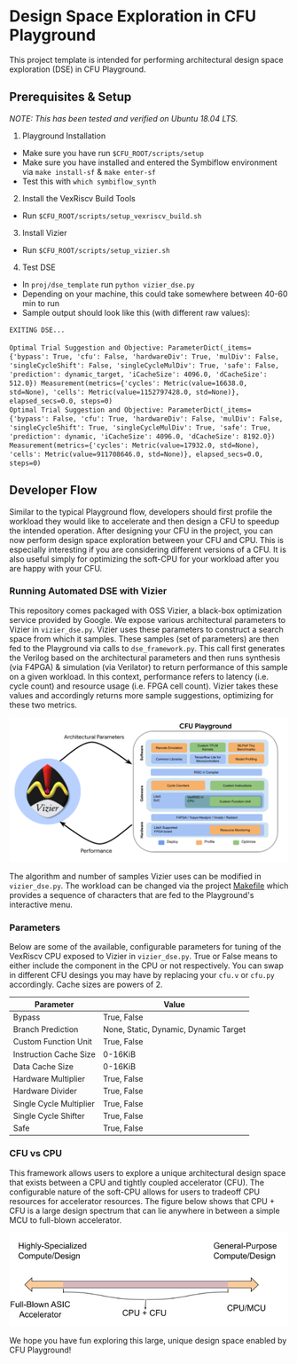 # Design Space Exploration in CFU Playground
This project template is intended for performing architectural design space exploration (DSE) in CFU Playground. 

## Prerequisites & Setup
*NOTE: This has been tested and verified on Ubuntu 18.04 LTS.*

1. Playground Installation
- Make sure you have run `$CFU_ROOT/scripts/setup`
- Make sure you have installed and entered the Symbiflow environment via `make install-sf` & `make enter-sf`
- Test this with `which symbiflow_synth`

2. Install the VexRiscv Build Tools
- Run `$CFU_ROOT/scripts/setup_vexriscv_build.sh`

3. Install Vizier 
- Run `$CFU_ROOT/scripts/setup_vizier.sh`

4. Test DSE 
- In `proj/dse_template` run `python vizier_dse.py`
- Depending on your machine, this could take somewhere between 40-60 min to run
- Sample output should look like this (with different raw values):
```
EXITING DSE...

Optimal Trial Suggestion and Objective: ParameterDict(_items={'bypass': True, 'cfu': False, 'hardwareDiv': True, 'mulDiv': False, 'singleCycleShift': False, 'singleCycleMulDiv': True, 'safe': False, 'prediction': dynamic_target, 'iCacheSize': 4096.0, 'dCacheSize': 512.0}) Measurement(metrics={'cycles': Metric(value=16638.0, std=None), 'cells': Metric(value=1152797428.0, std=None)}, elapsed_secs=0.0, steps=0)
Optimal Trial Suggestion and Objective: ParameterDict(_items={'bypass': False, 'cfu': True, 'hardwareDiv': False, 'mulDiv': False, 'singleCycleShift': True, 'singleCycleMulDiv': True, 'safe': True, 'prediction': dynamic, 'iCacheSize': 4096.0, 'dCacheSize': 8192.0}) Measurement(metrics={'cycles': Metric(value=17932.0, std=None), 'cells': Metric(value=911708646.0, std=None)}, elapsed_secs=0.0, steps=0)
```

## Developer Flow
Similar to the typical Playground flow, developers should first profile the workload they would like to accelerate and then design a CFU to speedup the intended operation. After designing your CFU in the project, you can now perform design space exploration between your CFU and CPU. This is especially interesting if you are considering different versions of a CFU. It is also useful simply for optimizing the soft-CPU for your workload after you are happy with your CFU.

### Running Automated DSE with Vizier

This repository comes packaged with OSS Vizier, a black-box optimization service provided by Google. We expose various architectural parameters to Vizier in `vizier_dse.py`. Vizier uses these parameters to construct a search space from which it samples. These samples (set of parameters) are then fed to the Playground via calls to `dse_framework.py`. This call first generates the Verilog based on the architectural parameters and then runs synthesis (via F4PGA) & simulation (via Verilator) to return performance of this sample on a given workload. In this context, performance refers to latency (i.e. cycle count) and resource usage (i.e. FPGA cell count). Vizier takes these values and accordingly returns more sample suggestions, optimizing for these two metrics. 

![Alt text](../../docs/source/images/Vizier_+_Playground.png?raw=true "Title")

The algorithm and number of samples Vizier uses can be modified in `vizier_dse.py`. The workload can be changed via the project [Makefile](https://github.com/google/CFU-Playground/blob/1a7a8d58bb10fe9118cc280bb9ff7ea3217cd474/proj/dse_template/Makefile#L44) which provides a sequence of characters that are fed to the Playground's interactive menu. 


### Parameters 
Below are some of the available, configurable parameters for tuning of the VexRiscv CPU exposed to Vizier in `vizier_dse.py`. True or False means to either include the component in the CPU or not respectively. You can swap in different CFU desings you may have by replacing your `cfu.v` or `cfu.py` accordingly. Cache sizes are powers of 2.

|Parameter               | Value |
|------------------------|-------|
|Bypass                  | True, False
|Branch Prediction       | None, Static, Dynamic, Dynamic Target
|Custom Function Unit    | True, False
|Instruction Cache Size  | 0-16KiB
|Data Cache Size         | 0-16KiB
|Hardware Multiplier     | True, False
|Hardware Divider        | True, False
|Single Cycle Multiplier | True, False
|Single Cycle Shifter    | True, False
|Safe                    | True, False

### CFU vs CPU

This framework allows users to explore a unique architectural design space that exists between a CPU and tightly coupled accelerator (CFU). The configurable nature of the soft-CPU allows for users to tradeoff CPU resources for accelerator resources. The figure below shows that CPU + CFU is a large design spectrum that can lie anywhere in between a simple MCU to full-blown accelerator.

![Alt text](../../docs/source/images/CFU_VS_CPU.png?raw=true "Title")

We hope you have fun exploring this large, unique design space enabled by CFU Playground!


